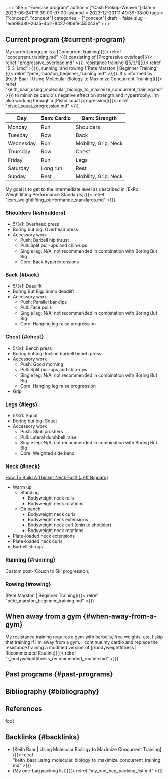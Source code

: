 +++
title = "Exercise program"
author = ["Cash Prokop-Weaver"]
date = 2023-06-24T19:39:00-07:00
lastmod = 2023-12-23T11:49:39-08:00
tags = ["concept", "concept"]
categories = ["concept"]
draft = false
slug = "ede98d80-26a5-4b11-8427-9b6fec550c3e"
+++

## Current program {#current-program}

My current program is a [Concurrent training]({{< relref "concurrent_training.md" >}}) consisting of [Progressive overload]({{< relref "progressive_overload.md" >}}) resistance training ([5/3/1]({{< relref "5_3_1.md" >}})), running, and rowing ([Pete Marston | Beginner Training]({{< relref "pete_marston_beginner_training.md" >}})). It's informed by [Keith Baar | Using Molecular Biology to Maximize Concurrent Training]({{< relref "keith_baar_using_molecular_biology_to_maximize_concurrent_training.md" >}}) to minimize cardio's negative effect on strength and hypertrophy. I'm also working through a [Pistol squat progression]({{< relref "pistol_squat_progression.md" >}}).

| Day       | 5am: Cardio | 9am: Strength        |
|-----------|-------------|----------------------|
| Monday    | Run         | Shoulders            |
| Tuesday   | Row         | Back                 |
| Wednesday | Run         | Mobility, Grip, Neck |
| Thursday  | Row         | Chest                |
| Friday    | Run         | Legs                 |
| Saturday  | Long run    | Rest                 |
| Sunday    | Rest        | Mobility, Grip, Neck |

My goal is to get to the Intermediate level as described in [ExRx | Weightlifting Performance Standards]({{< relref "exrx_weightlifting_performance_standards.md" >}}).


### Shoulders {#shoulders}

-   5/3/1: Overhead press
-   Boring but big: Overhead press
-   Accessory work
    -   Push: Barbell hip thrust
    -   Pull: Split pull-ups and chin-ups
    -   Single leg: N/A; not recommended in combination with Boring But Big
    -   Core: Back hyperextensions


### Back {#back}

-   5/3/1: Deadlift
-   Boring But Big: Sumo deadlift
-   Accessory work
    -   Push: Parallel bar dips
    -   Pull: Face pulls
    -   Single leg: N/A; not recommended in combination with Boring But Big
    -   Core: Hanging leg raise progression


### Chest {#chest}

-   5/3/1: Bench press
-   Boring but big: Incline barbell bench press
-   Accessory work
    -   Push: Good morning
    -   Pull: Split pull-ups and chin-ups
    -   Single leg: N/A; not recommended in combination with Boring But Big
    -   Core: Hanging leg raise progression
-   Grip


### Legs {#legs}

-   5/3/1: Squat
-   Boring but big: Squat
-   Accessory work
    -   Push: Skull crushers
    -   Pull: Lateral dumbbell raise
    -   Single leg: N/A; not recommended in combination with Boring But Big
    -   Core: Weighted side bend


### Neck {#neck}

[How To Build A Thicker Neck Fast! (Jeff Nippard)](https://youtube.com/watch?v=gimeRpdqWQw)

-   Warm up
    -   Standing
        -   Bodyweight neck rolls
        -   Bodyweight neck rotations
    -   On bench
        -   Bodyweight neck curls
        -   Bodyweight neck extensions
        -   Bodyweight neck curl (chin to shoulder)
        -   Bodyweight neck rotations
-   Plate-loaded neck extensions
-   Plate-loaded neck curls
-   Barbell shrugs


### Running {#running}

Custom post-'Couch to 5k' progression;


### Rowing {#rowing}

[Pete Marston | Beginner Training]({{< relref "pete_marston_beginner_training.md" >}})


## When away from a gym {#when-away-from-a-gym}

My resistance training requires a gym with barbells, free weights, etc. I skip that training if I'm away from a gym. I continue my cardio and replace the resistance training a modified version of [r/bodyweightfitness | Recommended Routine]({{< relref "r_bodyweightfitness_recommended_routine.md" >}}).


## Past programs {#past-programs}


## Bibliography {#bibliography}

## References

<style>.csl-entry{text-indent: -1.5em; margin-left: 1.5em;}</style><div class="csl-bib-body">
</div>

foo1


## Backlinks {#backlinks}

-   [Keith Baar | Using Molecular Biology to Maximize Concurrent Training]({{< relref "keith_baar_using_molecular_biology_to_maximize_concurrent_training.md" >}})
-   [My one-bag packing list]({{< relref "my_one_bag_packing_list.md" >}})
